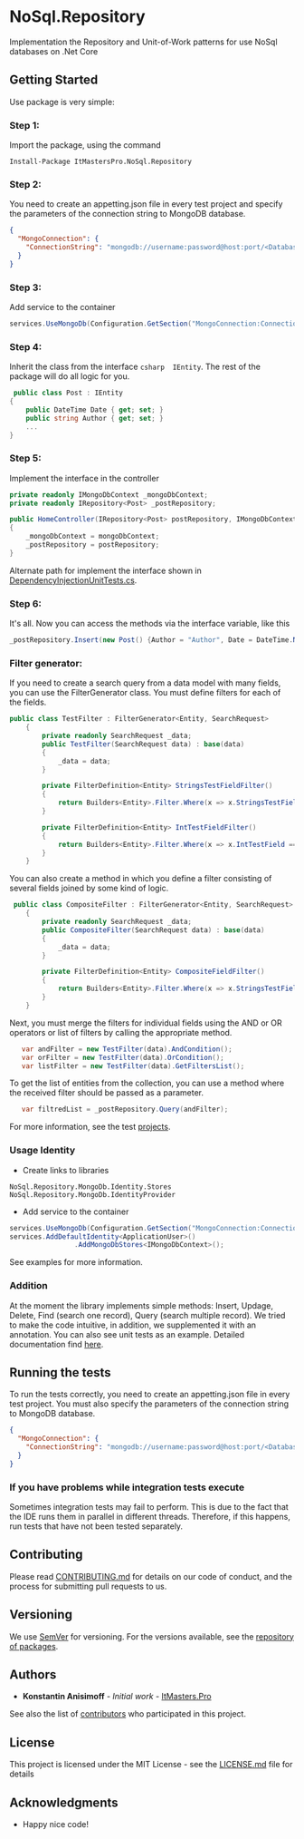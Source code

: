 # NoSql.Repository

Implementation the Repository and Unit-of-Work patterns for use NoSql databases on .Net Core

## Getting Started
Use package is very simple:

### Step 1: 
Import the package, using the command 
```posh 
Install-Package ItMastersPro.NoSql.Repository 
```

### Step 2: 
You need to create an appetting.json file in every test project and specify the parameters of the connection string to MongoDB database.
```json
{
  "MongoConnection": {
    "ConnectionString": "mongodb://username:password@host:port/<DatabaseName>?ssl=true"
  }
}
```

### Step 3: 
Add service to the container
```csharp
services.UseMongoDb(Configuration.GetSection("MongoConnection:ConnectionString").Value);
```

### Step 4: 
Inherit the class from the interface ```csharp  IEntity```. The rest of the package will do all logic for you.
```csharp
 public class Post : IEntity
{
	public DateTime Date { get; set; }
	public string Author { get; set; }
	...
}
```

### Step 5: 
Implement the interface in the controller 
```csharp
private readonly IMongoDbContext _mongoDbContext;
private readonly IRepository<Post> _postRepository;

public HomeController(IRepository<Post> postRepository, IMongoDbContext mongoDbContext)
{
	_mongoDbContext = mongoDbContext;
	_postRepository = postRepository;
}
```
Alternate path for implement the interface shown in [DependencyInjectionUnitTests.cs](https://raw.githubusercontent.com/itmasterspro/MongoDb.Repository/master/tests/MongoDb.Repository.UnitTests/DependencyInjectionUnitTests.cs).

### Step 6: 
It's all. Now you can access the methods via the interface variable, like this
```csharp
_postRepository.Insert(new Post() {Author = "Author", Date = DateTime.Now});
```

### Filter generator: 
If you need to create a search query from a data model with many fields, you can use the FilterGenerator class. You must define filters for each of the fields.
```csharp
public class TestFilter : FilterGenerator<Entity, SearchRequest>
    {
        private readonly SearchRequest _data;
        public TestFilter(SearchRequest data) : base(data)
        {
            _data = data;
        }

        private FilterDefinition<Entity> StringsTestFieldFilter()
        {
            return Builders<Entity>.Filter.Where(x => x.StringsTestField == _data.StringsTestField);
        }

        private FilterDefinition<Entity> IntTestFieldFilter()
        {
            return Builders<Entity>.Filter.Where(x => x.IntTestField == _data.IntTestField);
        }
    }
```

You can also create a method in which you define a filter consisting of several fields joined by some kind of logic.
```csharp
 public class CompositeFilter : FilterGenerator<Entity, SearchRequest>
    {
        private readonly SearchRequest _data;
        public CompositeFilter(SearchRequest data) : base(data)
        {
            _data = data;
        }

        private FilterDefinition<Entity> CompositeFieldFilter()
        {
            return Builders<Entity>.Filter.Where(x => x.StringsTestField == _data.StringsTestField && x.IntTestField != _data.IntTestField);
        }
    }
```

Next, you must merge the filters for individual fields using the AND or OR operators or list of filters by calling the appropriate method.
```csharp
   var andFilter = new TestFilter(data).AndCondition();
   var orFilter = new TestFilter(data).OrCondition();
   var listFilter = new TestFilter(data).GetFiltersList();
```

To get the list of entities from the collection, you can use a method where the received filter should be passed as a parameter.
```csharp
   var filtredList = _postRepository.Query(andFilter);
```
For more information, see the test [projects](https://github.com/itmasterspro/NoSql.Repository/blob/master/tests/NoSql.Repository.MongoDb.UnitTests/TestFilter.cs).

### Usage Identity
* Create links to libraries
```
NoSql.Repository.MongoDb.Identity.Stores
NoSql.Repository.MongoDb.IdentityProvider
```
* Add service to the container
```csharp
services.UseMongoDb(Configuration.GetSection("MongoConnection:ConnectionString").Value);
services.AddDefaultIdentity<ApplicationUser>()
                .AddMongoDbStores<IMongoDbContext>();
```
See examples for more information.

### Addition
At the moment the library implements simple methods: Insert, Updage, Delete, Find (search one record), Query (search multiple  record). We tried to make the code intuitive, in addition, we supplemented it with an annotation. You can also see unit tests as an example. Detailed documentation find [here](https://itmasterspro.github.io/MongoDb.Repository/api/index.html).

## Running the tests

To run the tests correctly, you need to create an appetting.json file in every test project. You must also specify the parameters of the connection string to MongoDB database.
```json
{
  "MongoConnection": {
    "ConnectionString": "mongodb://username:password@host:port/<DatabaseName>?ssl=true"
  }
}
```

### If you have problems while integration tests execute
Sometimes integration tests may fail to perform. This is due to the fact that the IDE runs them in parallel in different threads. Therefore, if this happens, run tests that have not been tested separately.

## Contributing

Please read [CONTRIBUTING.md](CONTRIBUTING.md) for details on our code of conduct, and the process for submitting pull requests to us.

## Versioning

We use [SemVer](http://semver.org/) for versioning. For the versions available, see the [repository of packages](https://github.com/itmasterspro/NoSql.Repository). 

## Authors
* **Konstantin Anisimoff** - *Initial work* - [ItMasters.Pro](https://github.com/itmasterspro)

See also the list of [contributors](https://github.com/itmasterspro/NoSql.Repository/contributors) who participated in this project.

## License

This project is licensed under the MIT License - see the [LICENSE.md](LICENSE.md) file for details

## Acknowledgments

* Happy nice code!

